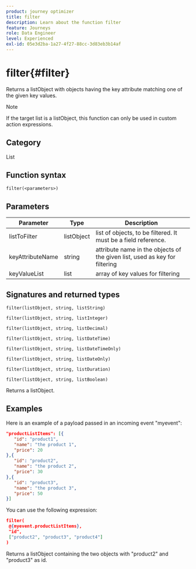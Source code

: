```yaml
---
product: journey optimizer
title: filter
description: Learn about the function filter
feature: Journeys
role: Data Engineer
level: Experienced
exl-id: 05e3d2ba-1a27-4f27-88cc-3d83eb3b14af
---
```

# filter{#filter}

Returns a listObject with objects having the key attribute matching one of the given key values.

>[!NOTE]
>
>If the target list is a listObject, this function can only be used in custom action expressions.

## Category

List

## Function syntax

`filter(<parameters>)`

## Parameters

| Parameter | Type             | Description             |
|-----------|------------------|------------------|
| listToFilter | listObject | list of objects, to be filtered. It must be a field reference. |
| keyAttributeName | string | attribute name in the objects of the given list, used as key for filtering |
| keyValueList | list | array of key values for filtering |

## Signatures and returned types

`filter(listObject, string, listString)`

`filter(listObject, string, listInteger)`

`filter(listObject, string, listDecimal)`

`filter(listObject, string, listDateTime)`

`filter(listObject, string, listDateTimeOnly)`

`filter(listObject, string, listDateOnly)`

`filter(listObject, string, listDuration)`

`filter(listObject, string, listBoolean)`

Returns a listObject.

## Examples

Here is an example of a payload passed in an incoming event "myevent":

```json
"productListItems": [{
   "id": "product1",
   "name": "the product 1",
   "price": 20
},{
   "id": "product2",
   "name": "the product 2",
   "price": 30
},{
   "id": "product3",
   "name": "the product 3",
   "price": 50
}]
```

You can use the following expression:

```json
filter(
 @{myevent.productListItems},
 "id", 
 ["product2", "product3", "product4"]
)
```

Returns a listObject containing the two objects with "product2" and "product3" as id.
